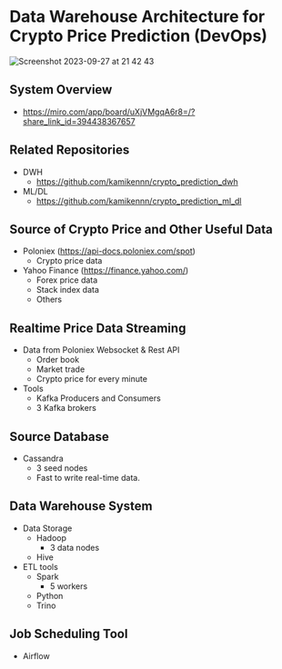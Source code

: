 # Data Warehouse Architecture for Crypto Price Prediction (DevOps)
![Screenshot 2023-09-27 at 21 42 43](https://github.com/kamikennn/crypto_prediction_dwh/assets/45506894/8a1235a8-5f57-4efa-9d5f-53701bc2ebda)
## System Overview
- https://miro.com/app/board/uXjVMgqA6r8=/?share_link_id=394438367657
## Related Repositories
- DWH
  - https://github.com/kamikennn/crypto_prediction_dwh
- ML/DL
  - https://github.com/kamikennn/crypto_prediction_ml_dl
## Source of Crypto Price and Other Useful Data
- Poloniex (https://api-docs.poloniex.com/spot)
  - Crypto price data
- Yahoo Finance (https://finance.yahoo.com/)
  - Forex price data
  - Stack index data
  - Others
## Realtime Price Data Streaming
- Data from Poloniex Websocket & Rest API
  - Order book
  - Market trade
  - Crypto price for every minute
- Tools
  - Kafka Producers and Consumers
  - 3 Kafka brokers
## Source Database
- Cassandra
  - 3 seed nodes
  - Fast to write real-time data.
## Data Warehouse System
- Data Storage
  - Hadoop
    - 3 data nodes
  - Hive
- ETL tools
  - Spark
    - 5 workers
  - Python
  - Trino
## Job Scheduling Tool
- Airflow
